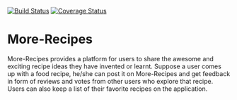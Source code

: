 [![Build Status](https://travis-ci.org/Ruqoyah/More-Recipes.svg?branch=ft-server-code-%23150664257)](https://travis-ci.org/Ruqoyah/More-Recipes) [![Coverage Status](https://coveralls.io/repos/github/Ruqoyah/More-Recipes/badge.svg?branch=master)](https://coveralls.io/github/Ruqoyah/More-Recipes?branch=master)

# More-Recipes
More-Recipes provides a platform for users to share the awesome and exciting  recipe ideas they have invented or learnt.  Suppose a user comes up with a food recipe,  he/she can post it on More-Recipes and  get feedback in form of reviews and votes from other users who explore that recipe. Users can also keep a list of their favorite recipes on the application.
